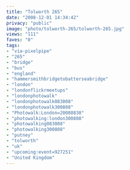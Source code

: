```yaml
---
title: "Tolworth 265"
date: "2008-12-01 14:34:42"
privacy: "public"
image: "photo/tolworth-265/tolworth-265.jpg"
views: "111"
faves: "0"
tags:
- "via-pixelpipe"
- "265"
- "bridge"
- "bus"
- "england"
- "hammersmithbridgetobatterseabridge"
- "london"
- "londonflickrmeetups"
- "londonphotowalk"
- "londonphotowalk083008"
- "londonphotowalk300808"
- "Photowalk:London=20080830"
- "photowalking:london300808"
- "photowalking083008"
- "photowalking300808"
- "putney"
- "tolworth"
- "uk"
- "upcoming:event=927251"
- "United Kingdom"
---
```

<a href="/photos/2008/12/01/tolworth-265"></a>
